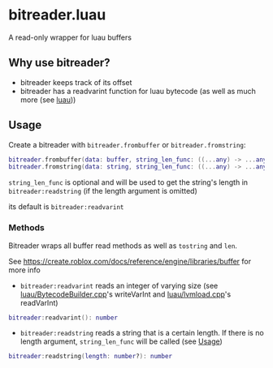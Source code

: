 # bitreader.luau
A read-only wrapper for luau buffers

## Why use bitreader?
* bitreader keeps track of its offset
* bitreader has a readvarint function for luau bytecode (as well as much more (see [luau](luau)))

## Usage
Create a bitreader with `bitreader.frombuffer` or `bitreader.fromstring`:
```lua
bitreader.frombuffer(data: buffer, string_len_func: ((...any) -> ...any)?) : bitreader
bitreader.fromstring(data: string, string_len_func: ((...any) -> ...any)?) : bitreader
```
`string_len_func` is optional and will be used to get the string's length in `bitreader:readstring` (if the length argument is omitted)

its default is `bitreader:readvarint`

### Methods
Bitreader wraps all buffer read methods as well as `tostring` and `len`.

See https://create.roblox.com/docs/reference/engine/libraries/buffer for more info

* `bitreader:readvarint` reads an integer of varying size (see [luau/BytecodeBuilder.cpp](https://github.com/luau-lang/luau/blob/master/Compiler/src/BytecodeBuilder.cpp)'s writeVarInt and [luau/lvmload.cpp](https://github.com/luau-lang/luau/blob/master/VM/src/lvmload.cpp)'s readVarInt)
```lua
bitreader:readvarint(): number
```

* `bitreader:readstring` reads a string that is a certain length. If there is no length argument, `string_len_func` will be called (see [Usage](#usage))
```lua
bitreader:readstring(length: number?): number
```
